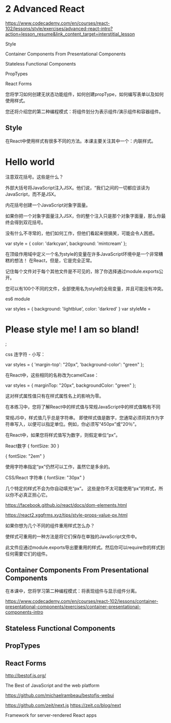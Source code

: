 # 2 Advanced React

https://www.codecademy.com/en/courses/react-102/lessons/style/exercises/advanced-react-intro?action=lesson_resume&link_content_target=interstitial_lesson



Style

Container Components From Presentational Components

Stateless Functional Components

PropTypes

React Forms



您将学习如何创建无状态功能组件，如何创建propType，如何编写表单以及如何使用样式。


您还将介绍您的第二种编程模式：将组件划分为表示组件/演示组件和容器组件。


## Style

在React中使用样式有很多不同的方法。本课主要关注其中一个：内联样式。


<h1 style={{ color: 'red' }}>Hello world</h1>

注意双花括号。这些是什么？

外部大括号将JavaScript注入JSX。他们说，“我们之间的一切都应该读为JavaScript，而不是JSX。 

内花括号创建一个JavaScript对象字面量。


如果你把一个对象字面量注入JSX，你的整个注入只是那个对象字面量，那么你最终会得到双花括号。

没有什么不寻常的，他们如何工作，但他们看起来很搞笑，可能会令人困惑。



var style = {
  color: 'darkcyan',
  background: 'mintcream'
};

在顶级作用域中定义一个名为style的变量在许多JavaScript环境中是一个非常糟糕的想法！
在React，但是，它是完全正常。


记住每个文件对于每个其他文件是不可见的，除了你选择通过module.exports公开。

您可以有100个不同的文件，全部使用名为style的全局变量，并且可能没有冲突。

es6 module

var styles = {
  background: 'lightblue',
  color:      'darkred'
}
var styleMe = <h1 style={styles}>Please style me!  I am so bland!</h1>;



css 连字符 - 小写：


var styles = {
  'margin-top':       "20px",
  'background-color': "green"
};

在React中，这些相同的名称改为camelCase：


var styles = {
  marginTop:       "20px",
  backgroundColor: "green"
};


这对样式属性值只有在样式属性名上的影响为零。


在本练习中，您将了解React中的样式值与常规JavaScript中的样式值略有不同


常规JS中，样式值几乎总是字符串。
即使样式值是数字，您通常必须将其作为字符串写入，以便可以指定单位。例如，你必须写“450px”或“20％”。


在React中，如果您将样式值写为数字，则假定单位“px”。


React数字 { fontSize: 30 }

{ fontSize: "2em" }

使用字符串指定“px”仍然可以工作，虽然它是多余的。

CSS/React 字符串 { fontSize: "30px" }

几个特定的​​样式不会为你自动填充“px”。
这些是你不太可能使用“px”的样式，所以你不必真正担心它。

https://facebook.github.io/react/docs/dom-elements.html


https://react2.xgqfrms.xyz/tips/style-props-value-px.html

如果你想为几个不同的组件重用样式怎么办？


使样式可重用的一种方法是将它们保存在单独的JavaScript文件中。


此文件应通过module.exports导出要重用的样式。然后你可以require你的样式到任何需要它们的组件。





## Container Components From Presentational Components


在本课中，您将学习第二种编程模式：将表现组件与显示组件分离。

https://www.codecademy.com/en/courses/react-102/lessons/container-presentational-components/exercises/container-presentational-components-intro










## Stateless Functional Components

## PropTypes

## React Forms









http://bestof.js.org/

The Best of JavaScript and the web platform

https://github.com/michaelrambeau/bestofjs-webui


https://github.com/zeit/next.js
https://zeit.co/blog/next

Framework for server-rendered React apps






